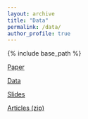 ```yaml
---
layout: archive
title: "Data"
permalink: /data/
author_profile: true
---
```


{% include base_path %}

<a href="https://stockjumpswebsite.github.io/stockjumps/files/paper1.pdf" target="_blank">Paper</a> 

<a href="https://www.google.com/sheets/about/" target="_blank">Data</a> 

<a href="https://www.google.com/slides/about/" target="_blank">Slides</a> 

<a href="https://stockjumpswebsite.github.io/stockjumps/files/articles_1.zip/">Articles (zip)</a>
